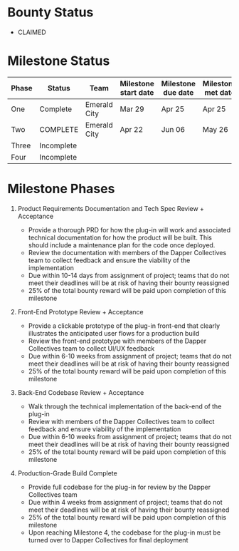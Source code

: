 
# Bounty Status
- CLAIMED

# Milestone Status
| Phase | Status     | Team         | Milestone start date | Milestone due date | Milestone met date |
|-------|------------|--------------|----------------------|--------------------|--------------------|
| One   | Complete   | Emerald City | Mar 29               | Apr 25             | Apr 25             |
| Two   | COMPLETE   | Emerald City | Apr 22               | Jun 06             | May 26             |
| Three | Incomplete |              |                      |                    |                    |
| Four  | Incomplete |              |                      |                    |                    |

# Milestone Phases
1. Product Requirements Documentation and Tech Spec Review + Acceptance
   - Provide a thorough PRD for how the plug-in will work and associated technical documentation for how the product will be built. This should include a maintenance plan for the code once deployed.
   - Review the documentation with members of the Dapper Collectives team to collect feedback and ensure the viability of the implementation
   - Due within 10-14 days from assignment of project; teams that do not meet their deadlines will be at risk of having their bounty reassigned
   - 25% of the total bounty reward will be paid upon completion of this milestone

2. Front-End Prototype Review + Acceptance
   - Provide a clickable prototype of the plug-in front-end that clearly illustrates the anticipated user flows for a production build
   - Review the front-end prototype with members of the Dapper Collectives team to collect UI/UX feedback
   - Due within 6-10 weeks from assignment of project; teams that do not meet their deadlines will be at risk of having their bounty reassigned
   - 25% of the total bounty reward will be paid upon completion of this milestone

3. Back-End Codebase Review + Acceptance
   - Walk through the technical implementation of the back-end of the plug-in
   - Review with members of the Dapper Collectives team to collect feedback and ensure viability of the implementation
   - Due within 6-10 weeks from assignment of project; teams that do not meet their deadlines will be at risk of having their bounty reassigned
   - 25% of the total bounty reward will be paid upon completion of this milestone

4. Production-Grade Build Complete
   - Provide full codebase for the plug-in for review by the Dapper Collectives team
   - Due within 4 weeks from assignment of project; teams that do not meet their deadlines will be at risk of having their bounty reassigned
   - 25% of the total bounty reward will be paid upon completion of this milestone
   - Upon reaching Milestone 4, the codebase for the plug-in must be turned over to Dapper Collectives for final deployment


